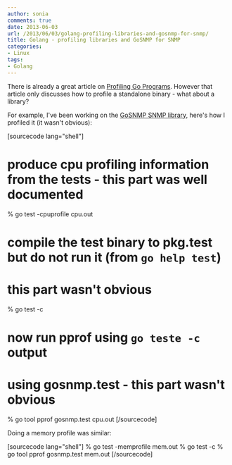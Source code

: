 ```yaml
---
author: sonia
comments: true
date: 2013-06-03
url: /2013/06/03/golang-profiling-libraries-and-gosnmp-for-snmp/
title: Golang - profiling libraries and GoSNMP for SNMP
categories:
- Linux
tags:
- Golang
---
```


There is already a great article on [Profiling Go Programs](blog.golang.org/2011/06/profiling-go-programs.html). However that article only discusses how to profile a standalone binary - what about a library?

<!--more-->

For example, I've been working on the [GoSNMP SNMP library](http://github.com/soniah/gosnmp), here's how I profiled it (it wasn't obvious):

[sourcecode lang="shell"]
# produce cpu profiling information from the tests - this part was well documented
% go test -cpuprofile cpu.out

# compile the test binary to pkg.test but do not run it (from `go help test`)
# this part wasn't obvious
% go test -c

# now run pprof using `go teste -c` output
# using gosnmp.test - this part wasn't obvious
% go tool pprof gosnmp.test cpu.out
[/sourcecode]

Doing a memory profile was similar:

[sourcecode lang="shell"]
% go test -memprofile mem.out
% go test -c
% go tool pprof gosnmp.test mem.out
[/sourcecode]

